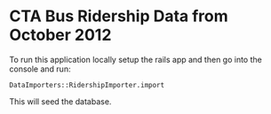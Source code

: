 # CTA Bus Ridership Data from October 2012

To run this application locally setup the rails app and then go into the console and run:

`DataImporters::RidershipImporter.import`

This will seed the database.  




